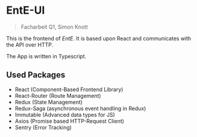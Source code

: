 # EntE-UI
> Facharbeit Q1, Simon Knott

This is the frontend of *EntE*.
It is based upon React and communicates with the API over HTTP.

The App is written in Typescript.

## Used Packages
- React (Component-Based Frontend Library)
- React-Router (Route Management)
- Redux (State Management)
- Redux-Saga (asynchronous event handling in Redux)
- Immutable (Advanced data types for JS)
- Axios (Promise based HTTP-Request Client)
- Sentry (Error Tracking)
